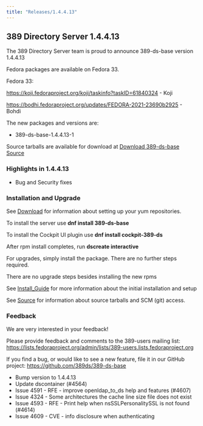 ```yaml
---
title: "Releases/1.4.4.13"
---
```


389 Directory Server 1.4.4.13
-----------------------------

The 389 Directory Server team is proud to announce 389-ds-base version 1.4.4.13

Fedora packages are available on Fedora 33.

Fedora 33:

<https://koji.fedoraproject.org/koji/taskinfo?taskID=61840324> - Koji

<https://bodhi.fedoraproject.org/updates/FEDORA-2021-23690b2925> - Bohdi


The new packages and versions are:

- 389-ds-base-1.4.4.13-1

Source tarballs are available for download at [Download 389-ds-base Source](https://github.com/389ds/389-ds-base/archive/389-ds-base-1.4.4.13.tar.gz)

### Highlights in 1.4.4.13

- Bug and Security fixes

### Installation and Upgrade 

See [Download](../download.html) for information about setting up your yum repositories.

To install the server use **dnf install 389-ds-base**

To install the Cockpit UI plugin use **dnf install cockpit-389-ds**

After rpm install completes, run **dscreate interactive**

For upgrades, simply install the package.  There are no further steps required.

There are no upgrade steps besides installing the new rpms 

See [Install\_Guide](../howto/howto-install-389.html) for more information about the initial installation and setup

See [Source](../development/source.html) for information about source tarballs and SCM (git) access.

### Feedback

We are very interested in your feedback!

Please provide feedback and comments to the 389-users mailing list: <https://lists.fedoraproject.org/admin/lists/389-users.lists.fedoraproject.org>

If you find a bug, or would like to see a new feature, file it in our GitHub project: <https://github.com/389ds/389-ds-base>

- Bump version to 1.4.4.13
- Update dscontainer (#4564)
- Issue 4591 - RFE - improve openldap_to_ds help and features (#4607)
- Issue 4324 - Some architectures the cache line size file does not exist
- Issue 4593 - RFE - Print help when nsSSLPersonalitySSL is not found (#4614)
- Issue 4609 - CVE - info disclosure when authenticating



